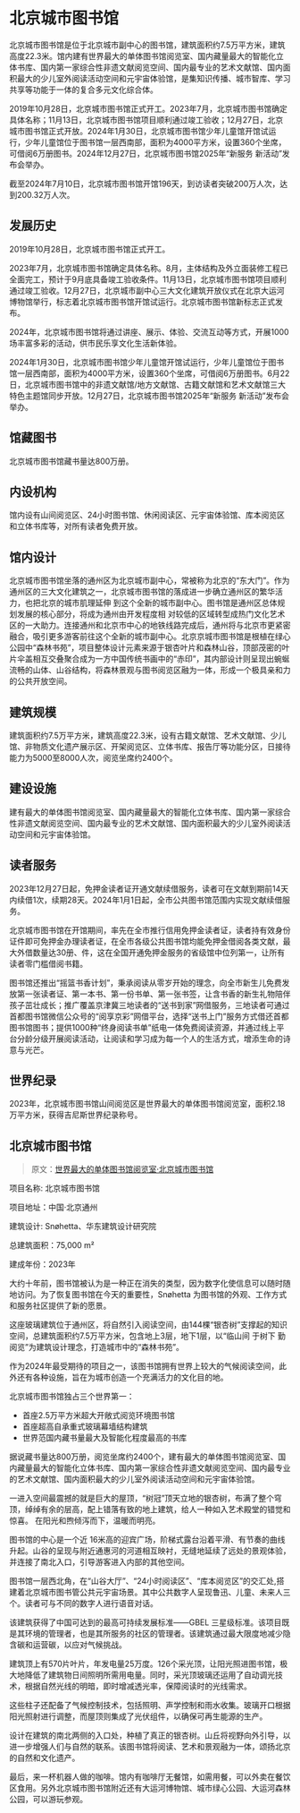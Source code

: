 # 北京城市图书馆

北京城市图书馆是位于北京城市副中心的图书馆，建筑面积约7.5万平方米，建筑高度22.3米。馆内建有世界最大的单体图书馆阅览室、国内藏量最大的智能化立体书库、国内第一家综合性非遗文献阅览空间、国内最专业的艺术文献馆、国内面积最大的少儿室外阅读活动空间和元宇宙体验馆，是集知识传播、城市智库、学习共享等功能于一体的复合多元文化综合体。

2019年10月28日，北京城市图书馆正式开工。2023年7月，北京城市图书馆确定具体名称；11月13日，北京城市图书馆项目顺利通过竣工验收；12月27日，北京城市图书馆正式开放。2024年1月30日，北京城市图书馆少年儿童馆开馆试运行，少年儿童馆位于图书馆一层西南部，面积为4000平方米，设置360个坐席，可借阅6万册图书。2024年12月27日，北京城市图书馆2025年“新服务 新活动”发布会举办。

截至2024年7月10日，北京城市图书馆开馆196天，到访读者突破200万人次，达到200.32万人次。

## 发展历史

2019年10月28日，北京城市图书馆正式开工。

2023年7月，北京城市图书馆确定具体名称。8月，主体结构及外立面装修工程已全面完工，预计于9月底具备竣工验收条件。11月13日，北京城市图书馆项目顺利通过竣工验收。12月27日，北京城市副中心三大文化建筑开放仪式在北京大运河博物馆举行，标志着北京城市图书馆开馆试运行。北京城市图书馆新标志正式发布。

2024年，北京城市图书馆将通过讲座、展示、体验、交流互动等方式，开展1000场丰富多彩的活动，供市民乐享文化生活新体验。

2024年1月30日，北京城市图书馆少年儿童馆开馆试运行，少年儿童馆位于图书馆一层西南部，面积为4000平方米，设置360个坐席，可借阅6万册图书。6月22日，北京城市图书馆中的非遗文献馆/地方文献馆、古籍文献馆和艺术文献馆三大特色主题馆同步开放。12月27日，北京城市图书馆2025年“新服务 新活动”发布会举办。

## 馆藏图书

北京城市图书馆藏书量达800万册。

## 内设机构

馆内设有山间阅览区、24小时图书馆、休闲阅读区、元宇宙体验馆、库本阅览区和立体书库等，对所有读者免费开放。

## 馆内设计

北京城市图书馆坐落的通州区为北京城市副中心，常被称为北京的“东大门”。作为通州区的三大文化建筑之一，北京城市图书馆的落成进一步确立通州区的繁华活力，也把北京的城市肌理延伸 到这个全新的城市副中心。图书馆是通州区总体规划发展的核心部分，将成为通州由开发程度相 对较低的区域转型成热门文化艺术区的一大助力。连接通州和北京市中心的地铁线路完成后，通州将与北京市更紧密融合，吸引更多游客前往这个全新的城市副中心。北京京城市图书馆是根植在绿心公园中“森林书苑”，项目整体设计元素来源于银杏叶片和森林山谷，顶部茂密的叶片伞盖相互交叠聚合成为一方中国传统书画中的“赤印”，其内部设计则呈现出蜿蜒流畅的山体、山谷结构，将森林景观与图书阅览区融为一体，形成一个极具亲和力的公共开放空间。

## 建筑规模

建筑面积约7.5万平方米，建筑高度22.3米，设有古籍文献馆、艺术文献馆、少儿馆、非物质文化遗产展示区、开架阅览区、立体书库、报告厅等功能分区，日接待能力为5000至8000人次，阅览坐席约2400个。

## 建设设施

建有最大的单体图书馆阅览室、国内藏量最大的智能化立体书库、国内第一家综合性非遗文献阅览空间、国内最专业的艺术文献馆、国内面积最大的少儿室外阅读活动空间和元宇宙体验馆。

## 读者服务

2023年12月27日起，免押金读者证开通文献续借服务，读者可在文献到期前14天内续借1次，续期28天。2024年1月1日起，全市公共图书馆范围内实现文献续借服务。

北京城市图书馆在开馆期间，率先在全市推行信用免押金读者证，读者持有效身份证件即可免押金办理读者证，在全市各级公共图书馆均能免押金借阅各类文献，最大外借数量达30册、件，这在全国开通免押金服务的省级馆中位列第一，让所有读者零门槛借阅书籍。

图书馆还推出“摇篮书香计划”，秉承阅读从零岁开始的理念，向全市新生儿免费发放第一张读者证、第一本书、第一份书单、第一张书签，让含书香的新生礼物陪伴孩子茁壮成长；推广覆盖京津冀三地读者的“送书到家”网借服务，三地读者可通过首都图书馆微信公众号的“阅享京彩”网借平台，选择“送书上门”服务方式借还首都图书馆图书；提供1000种“终身阅读书单”纸电一体免费阅读资源，并通过线上平台分龄分级开展阅读活动，让阅读和学习成为每一个人的生活方式，增添生命的诗意与光芒。

## 世界纪录

2023年，北京城市图书馆山间阅览区是世界最大的单体图书馆阅览室，面积2.18万平方米，获得吉尼斯世界纪录称号。

## 北京城市图书馆

> 原文：[世界最大的单体图书馆阅览室·北京城市图书馆](https://www.163.com/dy/article/JB5OTR6K0515AJG5.html)

项目名称: 北京城市图书馆

项目地址：中国·北京通州

建筑设计: Snøhetta、华东建筑设计研究院

总建筑面积：75,000 m²

建成年份：2023年

大约十年前，图书馆被认为是一种正在消失的类型，因为数字化使信息可以随时随地访问。为了恢复图书馆在今天的重要性，Snøhetta 为图书馆的外观、工作方式和服务社区提供了新的愿景。

这座玻璃建筑位于通州区，将自然引入阅读空间，由144棵“银杏树”支撑起的知识空间，总建筑面积约7.5万平方米，包含地上3层，地下1层，以“临山间 于树下 勤阅览”为建筑设计理念，打造城市中的“森林书苑”。

作为2024年最受期待的项目之一，该图书馆拥有世界上较大的气候阅读空间，此外还有各种设施，旨在为城市创造一个充满活力的文化目的地。


北京城市图书馆独占三个世界第一：

- 首座2.5万平方米超大开敞式阅览环境图书馆
- 首座超高自承重式玻璃幕墙结构建筑
- 世界范国内藏书量最大及智能化程度最高的书库

据说藏书量达800万册，阅览坐席约2400个，建有最大的单体图书馆阅览室、国内藏量最大的智能化立体书库、国内第一家综合性非遗文献阅览空间、国内最专业的艺术文献馆、国内面积最大的少儿室外阅读活动空间和元宇宙体验馆。

一进入空间最震撼的就是巨大的屋顶，“树冠”顶天立地的银杏树，布满了整个穹顶，绰绰有余的层高，配上错落有致的地上建筑，给人一种如入艺术殿堂的错觉和惊喜。 在阳光和煦倾泻而下，温暖而明亮。

图书馆的中心是一个近 16米高的迎宾广场，阶梯式露台沿着平滑、有节奏的曲线升起。山谷的呈现与附近通惠河的河道相互映衬，无缝地延续了远处的景观体验，并连接了南北入口，引导游客进入内部的其他空间。

图书馆一层西北角，在“山谷大厅”、“24小时阅读区”、“库本阅览区”的交汇处,搭建着北京城市图书管公共元宇宙场景。其中公共数字人呈现鲁迅、儿童、未来人三个。读者可与不同的数字人进行语音对话。

该建筑获得了中国可达到的最高可持续发展标准——GBEL 三星级标准。该项目既是其环境的管理者，也是其所服务的社区的管理者。该建筑通过最大限度地减少隐含碳和运营碳，以应对气候挑战。

建筑顶上有570片叶片，年发电量25万度。126个采光顶，让阳光照进图书馆，极大地降低了建筑物日间照明所需用电量。同时，采光顶玻璃还运用了自动调光技术，根据自然光线的明暗，即时增减透光率，保障阅读时的光线需求。

这些柱子还配备了气候控制技术，包括照明、声学控制和雨水收集。玻璃开口根据阳光照射进行调整，而屋顶则集成了光伏组件，以确保可再生能源的生产。

设计在建筑的南北两侧的入口处，种植了真正的银杏树。山丘将视野向外引导，以进一步增强人们与自然的联系。该图书馆将阅读、艺术和景观融为一体，颂扬北京的自然和文化遗产。

最后，来一杯机器人做的咖啡。馆内有咖啡厅无餐馆，如需用餐，可以外卖在餐饮区食用。另外北京城市图书馆附近还有大运河博物馆、城市绿心公园、大运河森林公园，可以游玩参观。